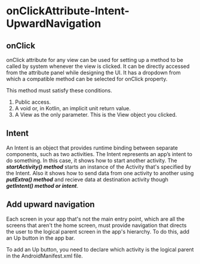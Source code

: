 # onClickAttribute-Intent-UpwardNavigation
## **onClick**
onClick attribute  for any view can be used for setting up a method to be called by system whenever the view is clicked.
It can be directly accessed from the attribute panel while designing the UI. It has a dropdown from which a compatible method can be selected for onClick property.

This method must satisfy these conditions.
1. Public access.
2. A void or, in Kotlin, an implicit unit return value.
3. A View as the only parameter. This is the View object you clicked.

## **Intent**
An Intent is an object that provides runtime binding between separate components, such as two activities. The Intent represents an app’s intent to do something. In this case, it shows how to start another activity. The ***startActivity() method***  starts an instance of the Activity that's specified by the Intent. Also it shows how to send data from one activity to another using ***putExtra() method*** and recieve data at destination activity though ***getIntent() method or intent***.

## **Add upward navigation**
Each screen in your app that's not the main entry point, which are all the screens that aren't the home screen, must provide navigation that directs the user to the logical parent screen in the app's hierarchy. To do this, add an Up button in the app bar.

To add an Up button, you need to declare which activity is the logical parent in the AndroidManifest.xml file. 

